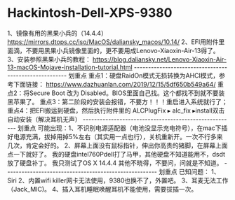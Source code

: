# Hackintosh-Dell-XPS-9380
1、镜像有用的黑果小兵的（14.4.4）
https://mirrors.dtops.cc/iso/MacOS/daliansky_macos/10.14/
2、EFI用附件里面滴，不要用黑果小兵镜像里面的，更不要用成Lenovo-Xiaoxin-Air-13得了。
3、安装参照黑果小兵的教程：
https://blog.daliansky.net/Lenovo-Xiaoxin-Air-13-macOS-Mojave-installation-tutorial.html
------------------------------------------------------ 划重点
重点1：硬盘RaidOn模式无损转换为AHCI模式，参考下面链接：
https://www.dazhuanlan.com/2019/12/15/5df650b549a64/
重点2：将Secure Boot 改为 Disabled。BIOS里面自己找。这个都找不到就不要装黑苹果了。
重点3：第二阶段的安装会报错，不要方！！！重启进入系统就行了；
重点4：把EFI搬运到硬盘，然后执行附件里的  ALCPlugFix⁩ ▸ ⁨alc_fix⁩ ▸install双击自动安装（解决耳机无声）
------------------------------------------------------ 划重点
可能出现：1、不识别电源适配器（电池没显示充电符号），在mac下插好电源充满，拔掉用掉5%左右（其实用一点也行），关机重新开。一次不行多来几次，肯定会好的。
	2、屏幕上面没有鼠标指针，伸出你高贵的猪脚，在屏幕上面点一下就好了。
我的硬盘intel760Pdell打了马甲，其他硬盘不知道能用不，dsdt放了硬盘补丁。
我只测试了OS X 14.4.4 其他不晓得，不要问，问就是不知道。
------------------------------------------------------ 划重点
已知问题：
1、Siri
2、内置wifi killer网卡无法使用，9380也换不了，外置吧。
3、耳麦无法工作（Jack_MIC)。
4、插入耳机睡眠唤醒耳机不能使用，需要拔插一次。

